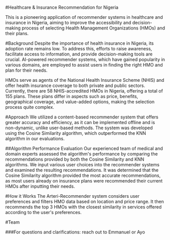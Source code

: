 #Healthcare & Insurance Recommendation for Nigeria

This is a pioneering application of recommender systems in healthcare and insurance in Nigeria, aiming to improve the accessibility and decision-making process of selecting Health Management Organizations (HMOs) and their plans.

#Background
Despite the importance of health insurance in Nigeria, its adoption rate remains low. To address this, efforts to raise awareness, facilitate access to information, and provide decision-making tools are crucial. AI-powered recommender systems, which have gained popularity in various domains, are employed to assist users in finding the right HMO and plan for their needs.

HMOs serve as agents of the National Health Insurance Scheme (NHIS) and offer health insurance coverage to both private and public sectors. Currently, there are 58 NHIS-accredited HMOs in Nigeria, offering a total of 155 plans. These plans differ in aspects such as price, benefits, geographical coverage, and value-added options, making the selection process quite complex.

#Approach
We utilized a content-based recommender system that offers greater accuracy and efficiency, as it can be implemented offline and is non-dynamic, unlike user-based methods. The system was developed using the Cosine Similarity algorithm, which outperformed the KNN algorithm in our evaluations.

##Algorithm Performance Evaluation
Our experienced team of medical and domain experts assessed the algorithm's performance by comparing the recommendations provided by both the Cosine Similarity and KNN algorithms. We input various user choices into the recommender systems and examined the resulting recommendations. It was determined that the Cosine Similarity algorithm provided the most accurate recommendations, as most users already on insurance plans were recommended their current HMOs after inputting their needs.

#How it Works
The Arteri-Recommender system considers user preferences and filters HMO data based on location and price range. It then recommends the top 3 HMOs with the closest similarity in services offered according to the user's preferences.



#Team 



###For questions and clarifications: reach out to Emmanuel or Ayo
